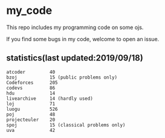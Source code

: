 # my_code

This repo includes my programming code on some ojs.

If you find some bugs in my code, welcome to open an issue.

## statistics(last updated:2019/09/18)
```
atcoder         40
bzoj            15 (public problems only)
Codeforces      205
codevs          86
hdu             14
livearchive     14 (hardly used)
loj             71
luogu           526
poj             48
projecteuler    20
spoj            15 (classical problems only)
uva             42
```
